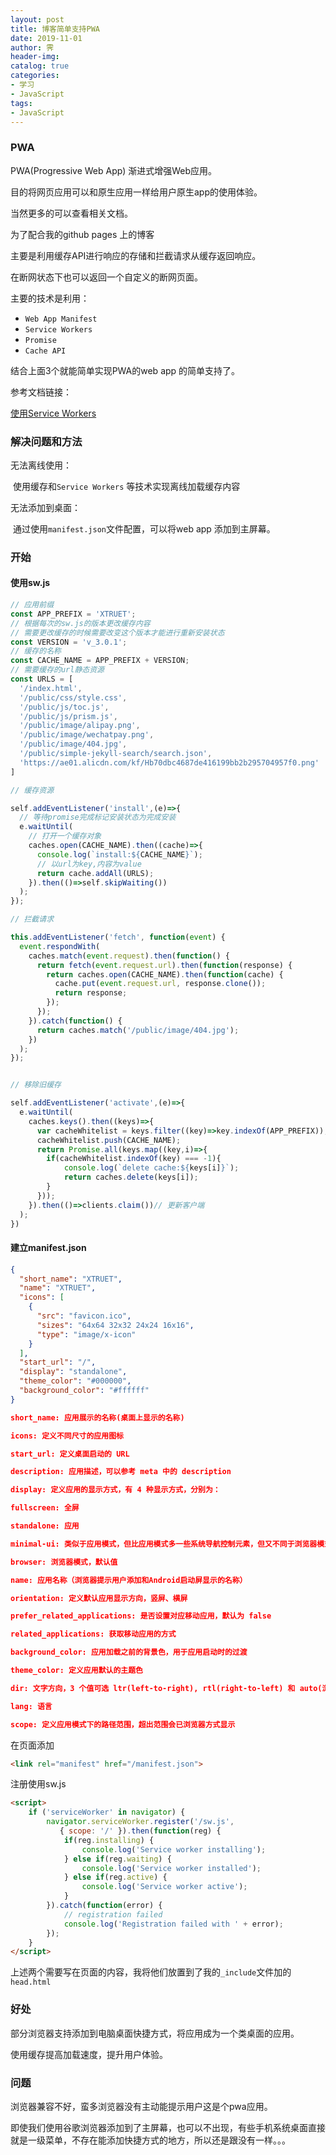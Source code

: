 ```yaml
---
layout: post
title: 博客简单支持PWA
date: 2019-11-01
author: 霁
header-img:
catalog: true
categories:
- 学习
- JavaScript
tags:
- JavaScript
---
```


### PWA

PWA(Progressive Web App) 渐进式增强Web应用。

目的将网页应用可以和原生应用一样给用户原生app的使用体验。

当然更多的可以查看相关文档。

为了配合我的github pages 上的博客

主要是利用缓存API进行响应的存储和拦截请求从缓存返回响应。

在断网状态下也可以返回一个自定义的断网页面。

主要的技术是利用：

- `Web App Manifest `
- `Service Workers`
- `Promise`
- `Cache API`

结合上面3个就能简单实现PWA的web app 的简单支持了。

参考文档链接：

[使用Service Workers](https://developer.mozilla.org/zh-CN/docs/Web/API/Service_Worker_API/Using_Service_Workers)

### 解决问题和方法

无法离线使用：

​	使用缓存和`Service Workers` 等技术实现离线加载缓存内容

无法添加到桌面：

​	通过使用`manifest.json`文件配置，可以将web app 添加到主屏幕。

### 开始

#### 使用sw.js

```javascript
// 应用前缀
const APP_PREFIX = 'XTRUET';
// 根据每次的sw.js的版本更改缓存内容
// 需要更改缓存的时候需要改变这个版本才能进行重新安装状态
const VERSION = 'v_3.0.1';
// 缓存的名称
const CACHE_NAME = APP_PREFIX + VERSION;
// 需要缓存的url静态资源
const URLS = [
  '/index.html',
  '/public/css/style.css',
  '/public/js/toc.js',
  '/public/js/prism.js',
  '/public/image/alipay.png',
  '/public/image/wechatpay.png',
  '/public/image/404.jpg',
  '/public/simple-jekyll-search/search.json',
  'https://ae01.alicdn.com/kf/Hb70dbc4687de416199bb2b295704957f0.png'
]

// 缓存资源

self.addEventListener('install',(e)=>{
  // 等待promise完成标记安装状态为完成安装
  e.waitUntil(
    // 打开一个缓存对象
    caches.open(CACHE_NAME).then((cache)=>{
      console.log(`install:${CACHE_NAME}`);
      // 以url为key,内容为value
      return cache.addAll(URLS);
    }).then(()=>self.skipWaiting())
  );
});

// 拦截请求

this.addEventListener('fetch', function(event) {
  event.respondWith(
    caches.match(event.request).then(function() {
      return fetch(event.request.url).then(function(response) {
        return caches.open(CACHE_NAME).then(function(cache) {
          cache.put(event.request.url, response.clone());
          return response;
        });  
      });
    }).catch(function() {
      return caches.match('/public/image/404.jpg');
    })
  );
});


// 移除旧缓存

self.addEventListener('activate',(e)=>{
  e.waitUntil(
    caches.keys().then((keys)=>{
      var cacheWhitelist = keys.filter((key)=>key.indexOf(APP_PREFIX));
      cacheWhitelist.push(CACHE_NAME);
      return Promise.all(keys.map((key,i)=>{
        if(cacheWhitelist.indexOf(key) === -1){
            console.log(`delete cache:${keys[i]}`);
            return caches.delete(keys[i]);
        }
      }));
    }).then(()=>clients.claim())// 更新客户端
  );
})
```

#### 建立manifest.json

```json
{
  "short_name": "XTRUET",
  "name": "XTRUET",
  "icons": [
    {
      "src": "favicon.ico",
      "sizes": "64x64 32x32 24x24 16x16",
      "type": "image/x-icon"
    }
  ],
  "start_url": "/",
  "display": "standalone",
  "theme_color": "#000000",
  "background_color": "#ffffff"
}
```

```json
short_name: 应用展示的名称(桌面上显示的名称)

icons: 定义不同尺寸的应用图标

start_url: 定义桌面启动的 URL

description: 应用描述，可以参考 meta 中的 description

display: 定义应用的显示方式，有 4 种显示方式，分别为：

fullscreen: 全屏

standalone: 应用

minimal-ui: 类似于应用模式，但比应用模式多一些系统导航控制元素，但又不同于浏览器模式

browser: 浏览器模式，默认值

name: 应用名称（浏览器提示用户添加和Android启动屏显示的名称）

orientation: 定义默认应用显示方向，竖屏、横屏

prefer_related_applications: 是否设置对应移动应用，默认为 false

related_applications: 获取移动应用的方式

background_color: 应用加载之前的背景色，用于应用启动时的过渡

theme_color: 定义应用默认的主题色

dir: 文字方向，3 个值可选 ltr(left-to-right), rtl(right-to-left) 和 auto(浏览器判断)，默认为 auto

lang: 语言

scope: 定义应用模式下的路径范围，超出范围会已浏览器方式显示
```

在页面添加

```html
<link rel="manifest" href="/manifest.json">
```

注册使用sw.js


```html
<script>
    if ('serviceWorker' in navigator) {
        navigator.serviceWorker.register('/sw.js', 
           { scope: '/' }).then(function(reg) {
            if(reg.installing) {
                console.log('Service worker installing');
            } else if(reg.waiting) {
                console.log('Service worker installed');
            } else if(reg.active) {
                console.log('Service worker active');
            }
        }).catch(function(error) {
            // registration failed
            console.log('Registration failed with ' + error);
        });
    }
</script>
```

上述两个需要写在页面的内容，我将他们放置到了我的`_include`文件加的`head.html`

### 好处

部分浏览器支持添加到电脑桌面快捷方式，将应用成为一个类桌面的应用。

使用缓存提高加载速度，提升用户体验。

### 问题

浏览器兼容不好，蛮多浏览器没有主动能提示用户这是个pwa应用。

即使我们使用谷歌浏览器添加到了主屏幕，也可以不出现，有些手机系统桌面直接就是一级菜单，不存在能添加快捷方式的地方，所以还是跟没有一样。。。


